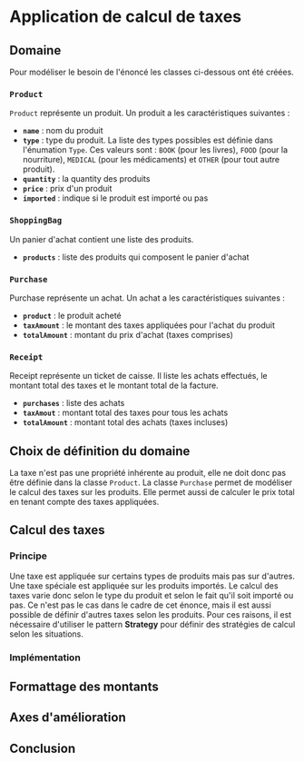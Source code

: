 # Application de calcul de taxes

## Domaine

Pour modéliser le besoin de l'énoncé les classes ci-dessous ont été créées.

### `Product`
`Product` représente un produit. 
Un produit a les caractéristiques suivantes :
 - **`name`** : nom du produit
 - **`type`** : type du produit. La liste des types possibles est définie dans l'énumation `Type`. Ces valeurs sont : `BOOK` (pour les livres), `FOOD` (pour la nourriture), `MEDICAL` (pour les médicaments) et `OTHER` (pour tout autre produit).
 - **`quantity`** : la quantity des produits
 - **`price`** : prix d'un produit
 - **`imported`** : indique si le produit est importé ou pas

### `ShoppingBag`
Un panier d'achat contient une liste des produits.
 - **`products`** : liste des produits qui composent le panier d'achat
 
### `Purchase`
Purchase représente un achat. 
Un achat a les caractéristiques suivantes :
- **`product`** : le produit acheté
- **`taxAmount`** : le montant des taxes appliquées pour l'achat du produit
- **`totalAmount`** : montant du prix d'achat (taxes comprises) 

### `Receipt`
Receipt représente un ticket de caisse. 
Il liste les achats effectués, le montant total des taxes et le montant total de la facture.
 - **`purchases`** : liste des achats
 - **`taxAmout`** : montant total des taxes pour tous les achats
 - **`totalAmount`** : montant total des achats (taxes incluses)

## Choix de définition du domaine 
La taxe n'est pas une propriété inhérente au produit, elle ne doit donc pas être définie dans la classe `Product`.
La classe `Purchase` permet de modéliser le calcul des taxes sur les produits. Elle permet aussi de calculer le prix total en tenant compte des taxes appliquées.

## Calcul des taxes
### Principe
Une taxe est appliquée sur certains types de produits mais pas sur d'autres. Une taxe spéciale est appliquée sur les produits importés.
Le calcul des taxes varie donc selon le type du produit et selon le fait qu'il soit importé ou pas.
Ce n'est pas le cas dans le cadre de cet énonce, mais il est aussi possible de définir d'autres taxes selon les produits.
Pour ces raisons, il est nécessaire d'utiliser le pattern **Strategy** pour définir des stratégies de calcul selon les situations.

### Implémentation


## Formattage des montants

## Axes d'amélioration

## Conclusion

